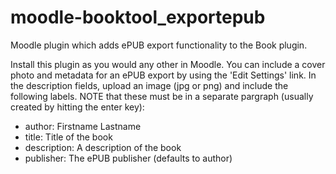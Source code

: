 # moodle-booktool_exportepub
Moodle plugin which adds ePUB export functionality to the Book plugin.

Install this plugin as you would any other in Moodle.
You can include a cover photo and metadata for an ePUB export by using the 'Edit Settings' link.  In the description fields, upload an image (jpg or png) and include the following labels. NOTE that these must be in a separate pargraph (usually created by hitting the enter key):

+ author: Firstname Lastname
+ title: Title of the book
+ description: A description of the book
+ publisher: The ePUB publisher (defaults to author)


